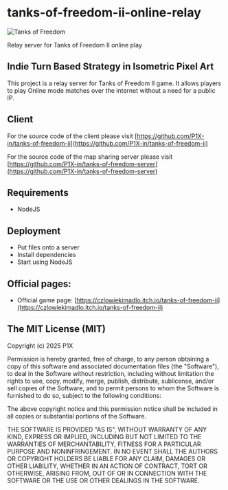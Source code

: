 # tanks-of-freedom-ii-online-relay

![Tanks of Freedom](https://i.imgur.com/o2BNedS.png)

Relay server for Tanks of Freedom II online play

## Indie Turn Based Strategy in Isometric Pixel Art

This project is a relay server for Tanks of Freedom II game. It allows players to play Online mode matches over the internet without a need for a public IP.

## Client

For the source code of the client please visit [https://github.com/P1X-in/tanks-of-freedom-ii](https://github.com/P1X-in/tanks-of-freedom-ii)

For the source code of the map sharing server please visit [https://github.com/P1X-in/tanks-of-freedom-server](https://github.com/P1X-in/tanks-of-freedom-server)

## Requirements

- NodeJS

## Deployment

- Put files onto a server
- Install dependencies
- Start using NodeJS

## Official pages:
- Official game page: [https://czlowiekimadlo.itch.io/tanks-of-freedom-ii](https://czlowiekimadlo.itch.io/tanks-of-freedom-ii)

## The MIT License (MIT)

Copyright (c) 2025 P1X

Permission is hereby granted, free of charge, to any person obtaining a copy
of this software and associated documentation files (the "Software"), to deal
in the Software without restriction, including without limitation the rights
to use, copy, modify, merge, publish, distribute, sublicense, and/or sell
copies of the Software, and to permit persons to whom the Software is
furnished to do so, subject to the following conditions:

The above copyright notice and this permission notice shall be included in
all copies or substantial portions of the Software.

THE SOFTWARE IS PROVIDED "AS IS", WITHOUT WARRANTY OF ANY KIND, EXPRESS OR
IMPLIED, INCLUDING BUT NOT LIMITED TO THE WARRANTIES OF MERCHANTABILITY,
FITNESS FOR A PARTICULAR PURPOSE AND NONINFRINGEMENT. IN NO EVENT SHALL THE
AUTHORS OR COPYRIGHT HOLDERS BE LIABLE FOR ANY CLAIM, DAMAGES OR OTHER
LIABILITY, WHETHER IN AN ACTION OF CONTRACT, TORT OR OTHERWISE, ARISING FROM,
OUT OF OR IN CONNECTION WITH THE SOFTWARE OR THE USE OR OTHER DEALINGS IN
THE SOFTWARE.
